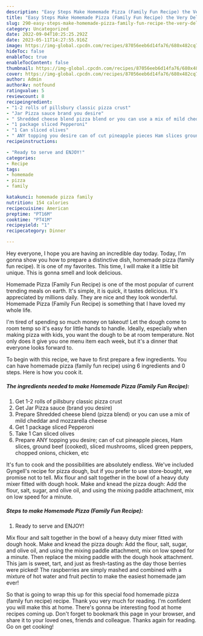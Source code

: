```yaml
---
description: "Easy Steps Make Homemade Pizza (Family Fun Recipe) the Very Delicious"
title: "Easy Steps Make Homemade Pizza (Family Fun Recipe) the Very Delicious"
slug: 290-easy-steps-make-homemade-pizza-family-fun-recipe-the-very-delicious
category: Uncategorized
date: 2022-09-04T10:25:25.292Z
date: 2023-05-11T14:27:55.916Z
image: https://img-global.cpcdn.com/recipes/87056eeb6d14fa76/680x482cq70/homemade-pizza-family-fun-recipe-recipe-main-photo.jpg
hideToc: false
enableToc: true
enableTocContent: false
thumbnail: https://img-global.cpcdn.com/recipes/87056eeb6d14fa76/680x482cq70/homemade-pizza-family-fun-recipe-recipe-main-photo.jpg
cover: https://img-global.cpcdn.com/recipes/87056eeb6d14fa76/680x482cq70/homemade-pizza-family-fun-recipe-recipe-main-photo.jpg
author: Admin
authorAv: notfound
ratingvalue: 5
reviewcount: 8
recipeingredient:
- "1-2 rolls of pillsbury classic pizza crust"
- "Jar Pizza sauce brand you desire"
- " Shredded cheese blend pizza blend or you can use a mix of mild cheddar and mozzarella cheese"
- "1 package sliced Pepperoni"
- "1 Can sliced olives"
- " ANY topping you desire can of cut pineapple pieces Ham slices ground beef cooked sliced mushrooms sliced green peppers chopped onions chicken etc"
recipeinstructions:

- "Ready to serve and ENJOY!"
categories:
- Recipe
tags:
- homemade
- pizza
- family

katakunci: homemade pizza family 
nutrition: 154 calories
recipecuisine: American
preptime: "PT16M"
cooktime: "PT41M"
recipeyield: "1"
recipecategory: Dinner

---
```



Hey everyone, I hope you are having an incredible day today. Today, I'm gonna show you how to prepare a distinctive dish, homemade pizza (family fun recipe). It is one of my favorites. This time, I will make it a little bit unique. This is gonna smell and look delicious.

Homemade Pizza (Family Fun Recipe) is one of the most popular of current trending meals on earth. It's simple, it is quick, it tastes delicious. It's appreciated by millions daily. They are nice and they look wonderful. Homemade Pizza (Family Fun Recipe) is something that I have loved my whole life.

I&#39;m tired of spending so much money on takeout! Let the dough come to room temp so it&#39;s easy for little hands to handle. Ideally, especially when making pizza with kids, you want the dough to be at room temperature. Not only does it give you one menu item each week, but it&#39;s a dinner that everyone looks forward to.


To begin with this recipe, we have to first prepare a few ingredients. You can have homemade pizza (family fun recipe) using 6 ingredients and 0 steps. Here is how you cook it.

<!--inarticleads1-->

##### The ingredients needed to make Homemade Pizza (Family Fun Recipe):

1. Get 1-2 rolls of pillsbury classic pizza crust
1. Get Jar Pizza sauce (brand you desire)
1. Prepare  Shredded cheese blend (pizza blend) or you can use a mix of mild cheddar and mozzarella cheese
1. Get 1 package sliced Pepperoni
1. Take 1 Can sliced olives
1. Prepare  ANY topping you desire; can of cut pineapple pieces, Ham slices, ground beef (cooked), sliced mushrooms, sliced green peppers, chopped onions, chicken, etc


It&#39;s fun to cook and the possibilities are absolutely endless. We&#39;ve included Gyngell&#39;s recipe for pizza dough, but if you prefer to use store-bought, we promise not to tell. Mix flour and salt together in the bowl of a heavy duty mixer fitted with dough hook. Make and knead the pizza dough: Add the flour, salt, sugar, and olive oil, and using the mixing paddle attachment, mix on low speed for a minute. 

<!--inarticleads2-->

##### Steps to make Homemade Pizza (Family Fun Recipe):


1. Ready to serve and ENJOY!

Mix flour and salt together in the bowl of a heavy duty mixer fitted with dough hook. Make and knead the pizza dough: Add the flour, salt, sugar, and olive oil, and using the mixing paddle attachment, mix on low speed for a minute. Then replace the mixing paddle with the dough hook attachment. This jam is sweet, tart, and just as fresh-tasting as the day those berries were picked! The raspberries are simply mashed and combined with a mixture of hot water and fruit pectin to make the easiest homemade jam ever! 

So that is going to wrap this up for this special food homemade pizza (family fun recipe) recipe. Thank you very much for reading. I'm confident you will make this at home. There's gonna be interesting food at home recipes coming up. Don't forget to bookmark this page in your browser, and share it to your loved ones, friends and colleague. Thanks again for reading. Go on get cooking!
